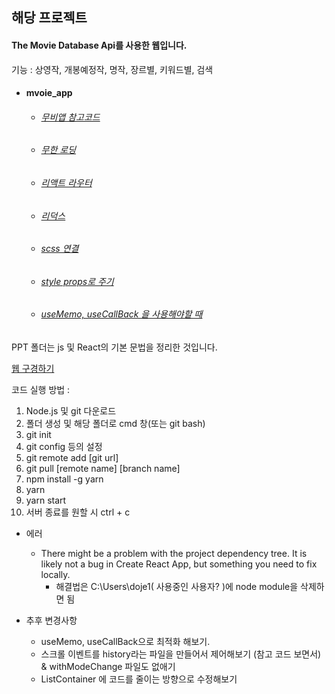 해당 프로젝트
--------
#### The Movie Database Api를 사용한 웹입니다.
기능 :
상영작, 개봉예정작, 명작, 장르별, 키워드별, 검색

+ #### mvoie_app
    * ###### [무비앱 참고코드](https://github.com/seonyoung1/movies)
    * ###### [무한 로딩](https://velog.io/@killi8n/Dnote-6-1.-React-무한-스크롤링-기능-구현.-79jmep7xes)
    * ###### [리액트 라우터](https://velopert.com/3275)
    * ###### [리덕스](https://velog.io/@velopert/Redux-3-리덕스를-리액트와-함께-사용하기-nvjltahf5e)
    * ###### [scss 연결](https://velog.io/@jungsw586/React-%EA%B0%9C%EB%B0%9C%ED%99%98%EA%B2%BD-%EC%84%B8%ED%8C%85%ED%95%98%EA%B8%B0-3.-Sass-%EC%84%A4%EC%B9%98)
    * ###### [style props로 주기](https://stackoverflow.com/questions/39195687/setting-a-backgroundimage-with-react-inline-styles)
    * ###### [useMemo, useCallBack 을 사용해야할 때](https://rinae.dev/posts/review-when-to-usememo-and-usecallback)

PPT 폴더는 js 및 React의 기본 문법을 정리한 것입니다.

[웹 구경하기](https://cocky-montalcini-1434be.netlify.com)

코드 실행 방법 : 
1. Node.js 및 git 다운로드
2. 폴더 생성 및 해당 폴더로 cmd 창(또는 git bash)
3. git init
4. git config 등의 설정
5. git remote add [git url]
6. git pull [remote name] [branch name]
7. npm install -g yarn
8. yarn 
9. yarn start
10. 서버 종료를 원할 시 ctrl + c

+ 에러
    - There might be a problem with the project dependency tree. It is likely not a bug in Create React App, but something you need to fix locally.
        * 해결법은 C:\Users\doje1( 사용중인 사용자? )에 node module을 삭제하면 됨 
        
+ 추후 변경사항
    - useMemo, useCallBack으로 최적화 해보기.   
    - 스크롤 이벤트를 history라는 파일을 만들어서 제어해보기 (참고 코드 보면서) & withModeChange 파일도 없애기 
    - ListContainer 에 코드를 줄이는 방향으로 수정해보기  